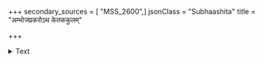 +++
secondary_sources = [ "MSS_2600",]
jsonClass = "Subhaashita"
title = "अम्भोजप्रकरोऽथ केतककुलम्"

+++

<details><summary>Text</summary>

अम्भोजप्रकरोऽथ केतककुलं कुन्दोत्करः कैरव- व्रातो मल्लिगणोऽथ चम्पकचयो जातीगणो वाथवा।  
नो चेदादरमातनोति पिक तत्खेदं वृथा मा कृथा यस्मात् क्वापि कदापि कोऽपि भविता यस्त्वद्गुणं ज्ञास्यति॥
</details>
